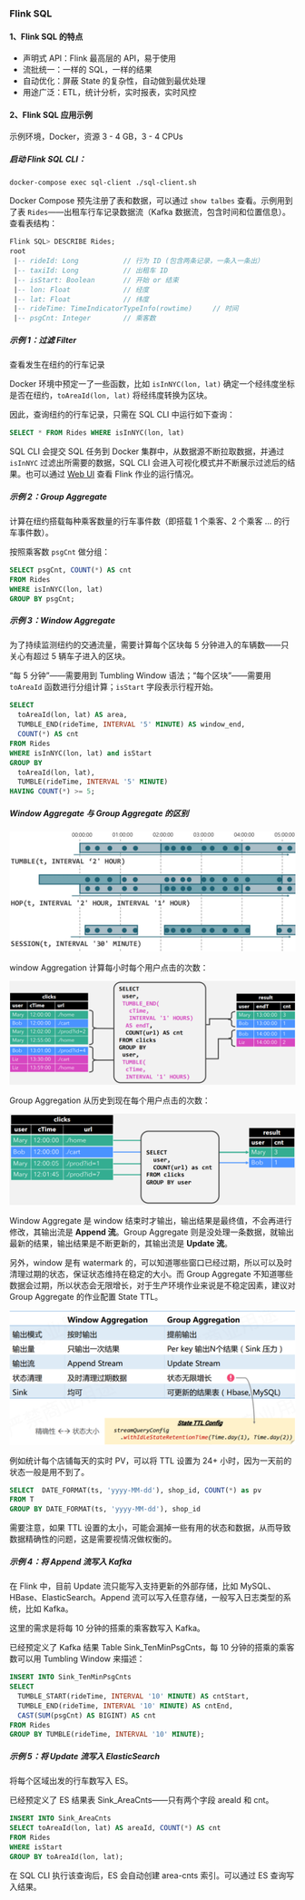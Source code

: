 ### Flink SQL

#### 1、Flink SQL 的特点

- 声明式 API：Flink 最高层的 API，易于使用
- 流批统一：一样的 SQL，一样的结果
- 自动优化：屏蔽 State 的复杂性，自动做到最优处理
- 用途广泛：ETL，统计分析，实时报表，实时风控

#### 2、Flink SQL 应用示例

示例环境，Docker，资源 3 - 4 GB，3 - 4 CPUs

##### 启动 Flink SQL CLI：

```shell
docker-compose exec sql-client ./sql-client.sh
```

Docker Compose 预先注册了表和数据，可以通过 `show talbes` 查看。示例用到了表 `Rides`——出租车行车记录数据流（Kafka 数据流，包含时间和位置信息）。查看表结构：

```sql
Flink SQL> DESCRIBE Rides;
root
 |-- rideId: Long           // 行为 ID (包含两条记录，一条入一条出）
 |-- taxiId: Long           // 出租车 ID 
 |-- isStart: Boolean       // 开始 or 结束
 |-- lon: Float             // 经度
 |-- lat: Float             // 纬度
 |-- rideTime: TimeIndicatorTypeInfo(rowtime)     // 时间
 |-- psgCnt: Integer        // 乘客数
```

##### 示例 1：过滤 Filter

查看发生在纽约的行车记录

Docker 环境中预定一了一些函数，比如 `isInNYC(lon, lat)` 确定一个经纬度坐标是否在纽约，`toAreaId(lon, lat)` 将经纬度转换为区块。

因此，查询纽约的行车记录，只需在 SQL CLI 中运行如下查询：

```sql
SELECT * FROM Rides WHERE isInNYC(lon, lat)
```

SQL CLI 会提交 SQL 任务到 Docker 集群中，从数据源不断拉取数据，并通过 `isInNYC` 过滤出所需要的数据，SQL CLI 会进入可视化模式并不断展示过滤后的结果。也可以通过 [Web UI](http://localhost:8081) 查看 Flink 作业的运行情况。

##### 示例 2：Group Aggregate

计算在纽约搭载每种乘客数量的行车事件数（即搭载 1 个乘客、2 个乘客 ... 的行车事件数）。

按照乘客数 `psgCnt` 做分组：

```sql
SELECT psgCnt, COUNT(*) AS cnt 
FROM Rides 
WHERE isInNYC(lon, lat)
GROUP BY psgCnt;
```

##### 示例 3：Window Aggregate

为了持续监测纽约的交通流量，需要计算每个区块每 5 分钟进入的车辆数——只关心有超过 5 辆车子进入的区块。

“每 5 分钟”——需要用到 Tumbling Window 语法；“每个区块”——需要用 `toAreaId` 函数进行分组计算；`isStart` 字段表示行程开始。

```sql
SELECT 
  toAreaId(lon, lat) AS area, 
  TUMBLE_END(rideTime, INTERVAL '5' MINUTE) AS window_end, 
  COUNT(*) AS cnt 
FROM Rides 
WHERE isInNYC(lon, lat) and isStart
GROUP BY 
  toAreaId(lon, lat), 
  TUMBLE(rideTime, INTERVAL '5' MINUTE) 
HAVING COUNT(*) >= 5;
```

##### Window Aggregate 与 Group Aggregate 的区别

![窗口](/assets/1644299969008.png)

window Aggregation 计算每小时每个用户点击的次数：

![1644300050381](/assets/1644300050381.png)

Group Aggregation 从历史到现在每个用户点击的次数：

![1644300128265](/assets/1644300128265.png)

Window Aggregate 是 window 结束时才输出，输出结果是最终值，不会再进行修改，其输出流是 **Append 流**。Group Aggregate 则是没处理一条数据，就输出最新的结果，输出结果是不断更新的，其输出流是 **Update 流**。

另外，window 是有 watermark 的，可以知道哪些窗口已经过期，所以可以及时清理过期的状态，保证状态维持在稳定的大小。而 Group Aggregate 不知道哪些数据会过期，所以状态会无限增长，对于生产环境作业来说是不稳定因素，建议对 Group Aggregate 的作业配置 State TTL。

![1644300231302](/assets/1644300231302.png)

例如统计每个店铺每天的实时 PV，可以将 TTL 设置为 24+ 小时，因为一天前的状态一般是用不到了。

```sql
SELECT  DATE_FORMAT(ts, 'yyyy-MM-dd'), shop_id, COUNT(*) as pv
FROM T
GROUP BY DATE_FORMAT(ts, 'yyyy-MM-dd'), shop_id
```

需要注意，如果 TTL 设置的太小，可能会漏掉一些有用的状态和数据，从而导致数据精确性的问题，这是需要视情况做权衡的。

##### 示例 4：将 Append 流写入 Kafka

在 Flink 中，目前 Update 流只能写入支持更新的外部存储，比如 MySQL、HBase、ElasticSearch。Append 流可以写入任意存储，一般写入日志类型的系统，比如 Kafka。

这里的需求是将每 10 分钟的搭乘的乘客数写入 Kafka。

已经预定义了 Kafka 结果 Table Sink_TenMinPsgCnts，每 10 分钟的搭乘的乘客数可以用 Tumbling Window 来描述：

```sql
INSERT INTO Sink_TenMinPsgCnts 
SELECT 
  TUMBLE_START(rideTime, INTERVAL '10' MINUTE) AS cntStart,  
  TUMBLE_END(rideTime, INTERVAL '10' MINUTE) AS cntEnd,
  CAST(SUM(psgCnt) AS BIGINT) AS cnt 
FROM Rides 
GROUP BY TUMBLE(rideTime, INTERVAL '10' MINUTE);
```

##### 示例 5：将 Update 流写入 ElasticSearch

将每个区域出发的行车数写入 ES。

已经预定义了 ES 结果表 Sink_AreaCnts——只有两个字段 areaId 和 cnt。

```sql
INSERT INTO Sink_AreaCnts 
SELECT toAreaId(lon, lat) AS areaId, COUNT(*) AS cnt 
FROM Rides 
WHERE isStart
GROUP BY toAreaId(lon, lat);
```

在 SQL CLI 执行该查询后，ES 会自动创建 area-cnts 索引。可以通过 ES 查询写入结果。

